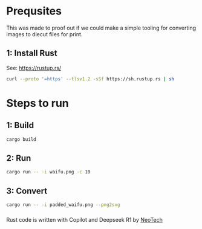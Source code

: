 # Prequsites
This was made to proof out if we could make a simple tooling for converting images to diecut files for print.

## 1: Install Rust
See: https://rustup.rs/

```bash
curl --proto '=https' --tlsv1.2 -sSf https://sh.rustup.rs | sh
```

# Steps to run
## 1: Build
```bash
cargo build
```

## 2: Run
```bash
cargo run -- -i waifu.png -c 10
```

## 3: Convert
```bash
cargo run -- -i padded_waifu.png --png2svg
```


###
Rust code is written with Copilot and Deepseek R1 by [NeoTech](https://github.com/neotech/)